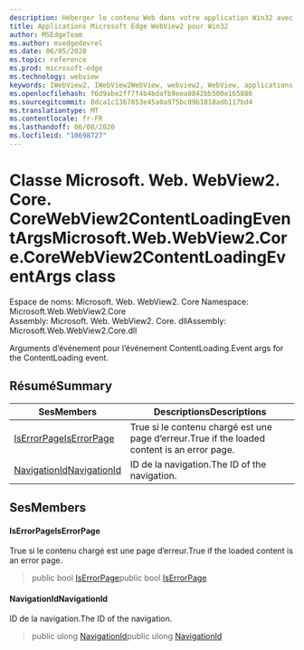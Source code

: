 ```yaml
---
description: Héberger le contenu Web dans votre application Win32 avec le contrôle Microsoft Edge WebView2
title: Applications Microsoft Edge WebView2 pour Win32
author: MSEdgeTeam
ms.author: msedgedevrel
ms.date: 06/05/2020
ms.topic: reference
ms.prod: microsoft-edge
ms.technology: webview
keywords: IWebView2, IWebView2WebView, webview2, WebView, applications Win32, Win32, Edge, ICoreWebView2, ICoreWebView2Controller, contrôle de navigateur, html Edge
ms.openlocfilehash: f6d9abe2ff7f4b4bdafb9eea0842bb500e165886
ms.sourcegitcommit: 8dca1c1367853e45a0a975bc89b1818adb117bd4
ms.translationtype: MT
ms.contentlocale: fr-FR
ms.lasthandoff: 06/08/2020
ms.locfileid: "10698727"
---
```

# <span data-ttu-id="5ae4b-104">Classe Microsoft. Web. WebView2. Core. CoreWebView2ContentLoadingEventArgs</span><span class="sxs-lookup"><span data-stu-id="5ae4b-104">Microsoft.Web.WebView2.Core.CoreWebView2ContentLoadingEventArgs class</span></span> 

<span data-ttu-id="5ae4b-105">Espace de noms: Microsoft. Web. WebView2. Core </span><span class="sxs-lookup"><span data-stu-id="5ae4b-105">Namespace: Microsoft.Web.WebView2.Core</span></span>\
<span data-ttu-id="5ae4b-106">Assembly: Microsoft. Web. WebView2. Core. dll</span><span class="sxs-lookup"><span data-stu-id="5ae4b-106">Assembly: Microsoft.Web.WebView2.Core.dll</span></span>

<span data-ttu-id="5ae4b-107">Arguments d’événement pour l’événement ContentLoading.</span><span class="sxs-lookup"><span data-stu-id="5ae4b-107">Event args for the ContentLoading event.</span></span>

## <span data-ttu-id="5ae4b-108">Résumé</span><span class="sxs-lookup"><span data-stu-id="5ae4b-108">Summary</span></span>

 <span data-ttu-id="5ae4b-109">Ses</span><span class="sxs-lookup"><span data-stu-id="5ae4b-109">Members</span></span>                        | <span data-ttu-id="5ae4b-110">Descriptions</span><span class="sxs-lookup"><span data-stu-id="5ae4b-110">Descriptions</span></span>
--------------------------------|---------------------------------------------
[<span data-ttu-id="5ae4b-111">IsErrorPage</span><span class="sxs-lookup"><span data-stu-id="5ae4b-111">IsErrorPage</span></span>](#iserrorpage) | <span data-ttu-id="5ae4b-112">True si le contenu chargé est une page d’erreur.</span><span class="sxs-lookup"><span data-stu-id="5ae4b-112">True if the loaded content is an error page.</span></span>
[<span data-ttu-id="5ae4b-113">NavigationId</span><span class="sxs-lookup"><span data-stu-id="5ae4b-113">NavigationId</span></span>](#navigationid) | <span data-ttu-id="5ae4b-114">ID de la navigation.</span><span class="sxs-lookup"><span data-stu-id="5ae4b-114">The ID of the navigation.</span></span>

## <span data-ttu-id="5ae4b-115">Ses</span><span class="sxs-lookup"><span data-stu-id="5ae4b-115">Members</span></span>

#### <span data-ttu-id="5ae4b-116">IsErrorPage</span><span class="sxs-lookup"><span data-stu-id="5ae4b-116">IsErrorPage</span></span> 

<span data-ttu-id="5ae4b-117">True si le contenu chargé est une page d’erreur.</span><span class="sxs-lookup"><span data-stu-id="5ae4b-117">True if the loaded content is an error page.</span></span>

> <span data-ttu-id="5ae4b-118">public bool [IsErrorPage](#iserrorpage)</span><span class="sxs-lookup"><span data-stu-id="5ae4b-118">public bool [IsErrorPage](#iserrorpage)</span></span>

#### <span data-ttu-id="5ae4b-119">NavigationId</span><span class="sxs-lookup"><span data-stu-id="5ae4b-119">NavigationId</span></span> 

<span data-ttu-id="5ae4b-120">ID de la navigation.</span><span class="sxs-lookup"><span data-stu-id="5ae4b-120">The ID of the navigation.</span></span>

> <span data-ttu-id="5ae4b-121">public ulong [NavigationId](#navigationid)</span><span class="sxs-lookup"><span data-stu-id="5ae4b-121">public ulong [NavigationId](#navigationid)</span></span>

